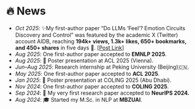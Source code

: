 <span class='anchor' id='news'></span>
# 🔥 News

- *Oct 2025*: ✨My first-author paper “Do LLMs ‘Feel’? Emotion Circuits Discovery and Control” was featured by the academic X (Twitter) account AIDB, reaching **194k+ views, 1.3k+ likes, 650+ bookmarks, and 450+ shares** in five days 🥳. [[Post Link](https://x.com/ai_database/status/1978391529321541750)]
- *Aug 2025*: One first-author paper accepted to **EMNLP 2025**.  
- *Aug 2025*: 🎤 Poster presentation at ACL 2025 (Vienna).
- *Jun–Aug 2025*: Research internship at Peking University (Beijing)🇨🇳.
- *May 2025*: One first-author paper accepted to **ACL 2025**. 
- *Jan 2025*: 🎤 Poster presentation at COLING 2025 (Abu Dhabi). 
- *Nov 2024*: One first-author paper accepted to **COLING 2025**.  
- *Sep 2024*: 🎉 My very first research paper accepted to **NeurIPS 2024.**
- *Aug 2024*: 🎓 Started my M.Sc. in NLP at **MBZUAI**.


